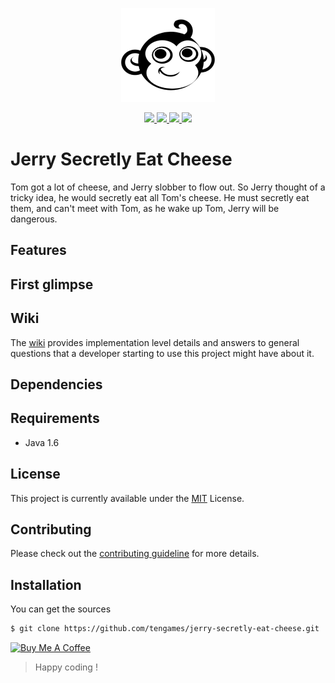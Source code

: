<p align="center">
    <a href="#">
        <img src="assets/tenio-github-logo.png">
    </a>
</p>
<p align="center">
    <a href="LICENSE">
        <img src="https://img.shields.io/badge/license-MIT-blue.svg">
    </a>
    <a href="#">
        <img src="https://img.shields.io/github/last-commit/tengames/jerry-secretly-eat-cheese">
    </a>
    <a href="https://github.com/tengames/jerry-secretly-eat-cheese/issues">
        <img src="https://img.shields.io/github/issues/tengames/jerry-secretly-eat-cheese">
    </a>
    <a href="CONTRIBUTING.md">
        <img src="https://img.shields.io/badge/PRs-welcome-brightgreen.svg">
    </a>
</p>

# Jerry Secretly Eat Cheese
Tom got a lot of cheese, and Jerry slobber to flow out. So Jerry thought of a tricky idea, he would secretly eat all Tom's cheese. He must secretly eat them, and can't meet with Tom, as he wake up Tom, Jerry will be dangerous.

## Features

## First glimpse

## Wiki
The [wiki](https://github.com/tengames/jerry-secretly-eat-cheese/wiki) provides implementation level details and answers to general questions that a developer starting to use this project might have about it.

## Dependencies

## Requirements
- Java 1.6

## License
This project is currently available under the [MIT](LICENSE) License.

## Contributing
Please check out the [contributing guideline](CONTRIBUTING.md) for more details.

## Installation
You can get the sources
```sh
$ git clone https://github.com/tengames/jerry-secretly-eat-cheese.git
```

<a href="https://www.buymeacoffee.com/congcoi123" target="_blank"><img src="https://cdn.buymeacoffee.com/buttons/default-orange.png" alt="Buy Me A Coffee" height="41" width="174"></a>

> Happy coding !
